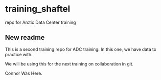 # training_shaftel
repo for Arctic Data Center training

## New readme 

This is a second training repo for ADC training. In this one, we have data to practice with.

We will be using this for the next training on collaboration in git.

Connor Was Here.
